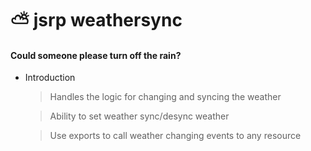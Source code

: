 # ⛅ jsrp weathersync
  
#### Could someone please turn off the rain?

- Introduction
								
	> Handles the logic for changing and syncing the weather

	> Ability to set weather sync/desync weather

	> Use exports to call weather changing events to any resource
